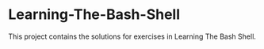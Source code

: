 # Learning-The-Bash-Shell
This project contains the solutions for exercises in Learning The Bash Shell.

